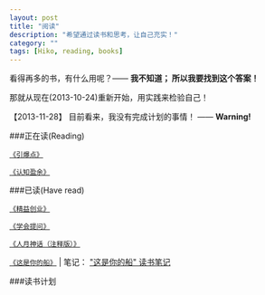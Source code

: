 ```yaml
---
layout: post
title: "阅读"
description: "希望通过读书和思考，让自己充实！"
category: ""
tags: [Hiko, reading, books]
---
```

看得再多的书，有什么用呢？—— **我不知道； 所以我要找到这个答案！**

那就从现在(2013-10-24)重新开始，用实践来检验自己！

【2013-11-28】
目前看来，我没有完成计划的事情！ —— **Warning!**

###正在读(Reading)

[`《引爆点》`](http://book.douban.com/subject/3900987/)  

[`《认知盈余》`](http://book.douban.com/subject/7007666/)  

###已读(Have read)  

[`《精益创业》`](http://book.douban.com/subject/10945606/)  

[`《学会提问》`](http://book.douban.com/subject/20428922/)   

[`《人月神话（注释版）》`](http://book.douban.com/subject/2149728/) 

[`《这是你的船》`](http://book.douban.com/subject/1076490/) | 笔记： [\"这是你的船\" 读书笔记](/reading-notes/this-is-your-ship.html)

###读书计划
<p></p>
